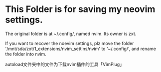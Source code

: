 # This Folder is for saving my neovim settings.

The original folder is at ~/.config/, named nvim. Its owner is zxt.

If you want to recover the noevim settings, plz move the folder '/mnt/sda/zxt/1_extensions/nvim_settins/nvim'  to '~/.config/', and rename the folder into nvim.

autoload文件夹中的文件为下载nvim插件的工具「VimPlug」